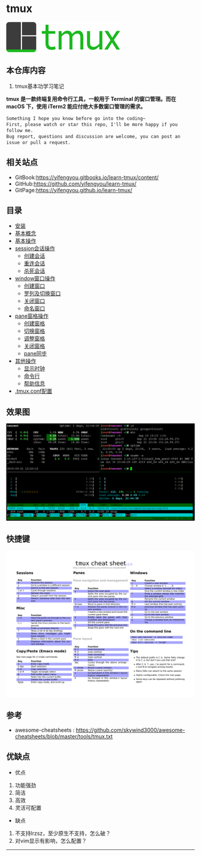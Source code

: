 # tmux

![20190921_130741_57](image/20190921_130741_57.png)

## 本仓库内容

1. tmux基本功学习笔记

**tmux 是一款终端复用命令行工具，一般用于 Terminal 的窗口管理。而在 macOS 下，使用 iTerm2 能应付绝大多数窗口管理的需求。**

```
Something I hope you know before go into the coding~
First, please watch or star this repo, I'll be more happy if you follow me.
Bug report, questions and discussion are welcome, you can post an issue or pull a request.
```

## 相关站点

* GitBook:<https://yifengyou.gitbooks.io/learn-tmux/content/>
* GitHub:<https://github.com/yifengyou/learn-tmux/>
* GitPage:<https://yifengyou.github.io/learn-tmux/>

## 目录

* [安装](docs/安装.md)
* [基本概念](docs/基本概念.md)
* [基本操作](docs/基本操作.md)
* [session会话操作](docs/session会话操作.md)
    * [创建会话](docs/session会话操作/创建会话.md)
    * [重连会话](docs/session会话操作/重连会话.md)
    * [杀死会话](docs/session会话操作/杀死会话.md)
* [window窗口操作](docs/window窗口操作.md)
    * [创建窗口](docs/window窗口操作/创建窗口.md)
    * [罗列及切换窗口](docs/window窗口操作/罗列及切换窗口.md)
    * [关闭窗口](docs/window窗口操作/关闭窗口.md)
    * [命名窗口](docs/window窗口操作/命名窗口.md)
* [pane窗格操作](docs/pane窗格操作.md)
    * [创建窗格](docs/pane窗格操作/创建窗格.md)
    * [切换窗格](docs/pane窗格操作/切换窗格.md)
    * [调整窗格](docs/pane窗格操作/调整窗格.md)
    * [关闭窗格](docs/pane窗格操作/关闭窗格.md)
    * [pane同步](docs/pane窗格操作/pane同步.md)
* [其他操作](docs/其他操作.md)
    * [显示时钟](docs/其他操作/显示时钟.md)
    * [命令行](docs/其他操作/命令行.md)
    * [帮助信息](docs/其他操作/帮助信息.md)
* [.tmux.conf配置](docs/tmuxconf配置.md)


## 效果图

![20190921_122022_93](image/20190921_122022_93.png)

## 快捷键

![20191027_101744_60](image/20191027_101744_60.png)

## 参考

* awesome-cheatsheets : <https://github.com/skywind3000/awesome-cheatsheets/blob/master/tools/tmux.txt>

## 优缺点

* 优点

1. 功能强劲
2. 简洁
3. 高效
4. 灵活可配置


* 缺点

1. 不支持lrzsz，至少原生不支持，怎么破？
2. 对vim显示有影响，怎么配置？


---

